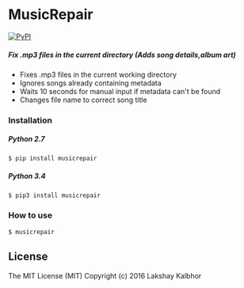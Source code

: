 # MusicRepair
[![PyPI](https://img.shields.io/pypi/v/nine.svg)](https://pypi.python.org/pypi/musicrepair)
##### Fix .mp3 files in the current directory (Adds song details,album art)

* Fixes .mp3 files in the current working directory
* Ignores songs already containing metadata
* Waits 10 seconds for manual input if metadata can't be found
* Changes file name to correct song title

### Installation

##### Python 2.7
```sh
$ pip install musicrepair
```

##### Python 3.4
```sh
$ pip3 install musicrepair
```

### How to use
```sh
$ musicrepair
```





License
----
The MIT License (MIT)
Copyright (c) 2016 Lakshay Kalbhor


